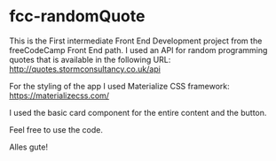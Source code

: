 # fcc-randomQuote

This is the First intermediate Front End Development project from the freeCodeCamp Front End path.
I used an API for random programming quotes that is available in the following URL:
http://quotes.stormconsultancy.co.uk/api

For the styling of the app I used Materialize CSS framework: 
https://materializecss.com/

I used the basic card component for the entire content and the button.

Feel free to use the code.

Alles gute!
